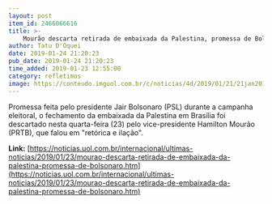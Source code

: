 ```yaml
---
layout: post
item_id: 2466066616
title: >-
    Mourão descarta retirada de embaixada da Palestina, promessa de Bolsonaro
author: Tatu D'Oquei
date: 2019-01-24 21:20:23
pub_date: 2019-01-24 21:20:23
time_added: 2019-01-23 12:55:00
category: refletimos
image: https://conteudo.imguol.com.br/c/noticias/4d/2019/01/21/21jan2019---com-viagem-de-bolsonaro-a-davos-o-general-hamilton-mourao-assume-o-exercicio-da-presidencia-da-republica-1548080412775_v2_615x300.jpg
---
```


Promessa feita pelo presidente Jair Bolsonaro (PSL) durante a campanha eleitoral, o fechamento da embaixada da Palestina em Brasília foi descartado nesta quarta-feira (23) pelo vice-presidente Hamilton Mourão (PRTB), que falou em "retórica e ilação".

**Link:** [https://noticias.uol.com.br/internacional/ultimas-noticias/2019/01/23/mourao-descarta-retirada-de-embaixada-da-palestina-promessa-de-bolsonaro.htm](https://noticias.uol.com.br/internacional/ultimas-noticias/2019/01/23/mourao-descarta-retirada-de-embaixada-da-palestina-promessa-de-bolsonaro.htm)

